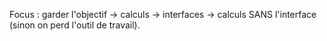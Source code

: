 Focus : garder l'objectif
	-> calculs
	-> interfaces
	-> calculs SANS l'interface (sinon on perd l'outil de travail).